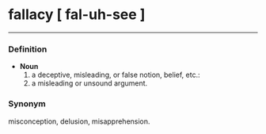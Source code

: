 # fallacy [ fal-uh-see ]
--- 
### Definition
- **Noun**
    1. a deceptive, misleading, or false notion, belief, etc.:
    2. a misleading or unsound argument.
### Synonym
misconception, delusion, misapprehension.
